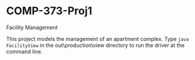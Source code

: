 # COMP-373-Proj1
Facility Management

This project models the management of an apartment complex.
Type `java FacilityView` in the out\production\view directory to run the driver at the command line.
